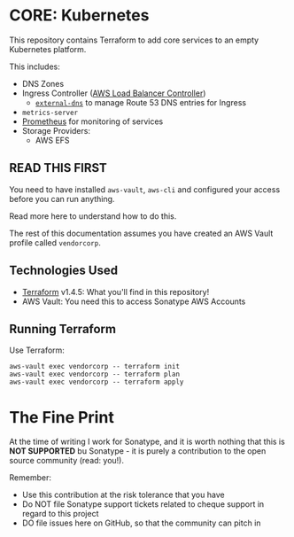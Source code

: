 # CORE: Kubernetes

This repository contains Terraform to add core services to an empty Kubernetes platform.

This includes:
- DNS Zones
- Ingress Controller ([AWS Load Balancer Controller](https://kubernetes-sigs.github.io/aws-load-balancer-controller))
  - [`external-dns`](https://kubernetes-sigs.github.io/aws-load-balancer-controller/v2.6/guide/integrations/external_dns/) to manage Route 53 DNS entries for Ingress
- `metrics-server`
- [Prometheus](https://prometheus.io/) for monitoring of services
- Storage Providers:
  - AWS EFS

## READ THIS FIRST

You need to have installed `aws-vault`, `aws-cli` and configured your access before you can run anything.

Read more here to understand how to do this.

The rest of this documentation assumes you have created an AWS Vault profile called `vendorcorp`.

## Technologies Used

- [Terraform](https://www.terraform.io/downloads.html) v1.4.5: What you'll find in this repository!
- AWS Vault: You need this to access Sonatype AWS Accounts

## Running Terraform

Use Terraform:
```
aws-vault exec vendorcorp -- terraform init
aws-vault exec vendorcorp -- terraform plan
aws-vault exec vendorcorp -- terraform apply
```

# The Fine Print

At the time of writing I work for Sonatype, and it is worth nothing that this is **NOT SUPPORTED** bu Sonatype - it is purely a contribution to the open source community (read: you!).

Remember:
- Use this contribution at the risk tolerance that you have
- Do NOT file Sonatype support tickets related to cheque support in regard to this project
- DO file issues here on GitHub, so that the community can pitch in